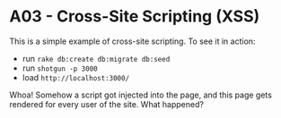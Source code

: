# A03 - Cross-Site Scripting (XSS)

This is a simple example of cross-site scripting. To see it in action:

- run `rake db:create db:migrate db:seed`
- run `shotgun -p 3000`
- load `http://localhost:3000/`

Whoa! Somehow a script got injected into the page, and this page gets rendered for every user of the site. What happened?
